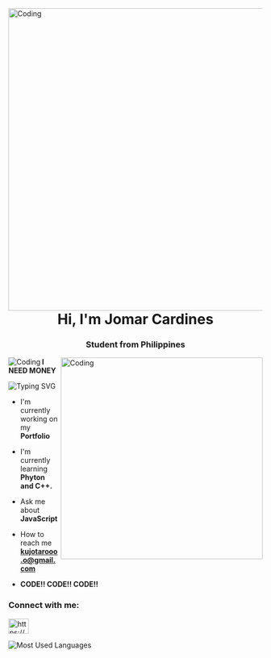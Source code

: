 <img align ="right" alt="Coding" width="600" src="main-qimg-eae18a1695273082d5e532ed2358365a (1).gif">



<h1 align="center">Hi, I'm Jomar Cardines</h1>
<h3 align="center">Student from Philippines</h3>



<img align ="right" alt="Coding" width="400" src="https://camo.githubusercontent.com/ae162b7703495ca6adf9c48880d6688e2bf2d1ff33db192d6e6c10c69d23e655/68747470733a2f2f7468756d62732e6766796361742e636f6d2f436f6d706574656e74466172666c756e674265726765727069636172642d6d61782d316d622e676966">

<img align ="left" alt="Coding"  src="https://camo.githubusercontent.com/3e48fdcbb600beba97ef228b6293a6ededb6b5e96f65b9e20c1ed745ab93a896/68747470733a2f2f6b6f6d617265762e636f6d2f67687076632f3f757365726e616d653d64757562756475627575266c6162656c3d50726f66696c65253230766965777326636f6c6f723d306537356236267374796c653d666c6174">



**I NEED MONEY**

![Typing SVG](https://readme-typing-svg.demolab.com?font=Vcs+osd+mono&weight=900&duration=850&pause=850&color=359037&width=435&lines=IF+YOU+WANT+IT;WORK+FOR+IT)
- I'm currently working on my **Portfolio**

- I'm currently learning **Phyton and C++.**


- Ask me about **JavaScript**

- How to reach me **kujotarooo.o@gmail.com**

- **CODE!! CODE!! CODE!!**
<h3 align="left">Connect with me:</h3>
<p align="left">
<a href="https://www.facebook.com/profile.php?id=100080866297698" target="blank"><img align="center" src="https://raw.githubusercontent.com/rahuldkjain/github-profile-readme-generator/master/src/images/icons/Social/facebook.svg" alt="https://www.facebook.com/profile.php?id=100079721212245" height="30" width="40" /></a>
</p>

![Most Used Languages](https://github-readme-stats.vercel.app/api/top-langs?username=hanzzakino&show_icons=true&locale=en&layout=compact&theme=github_dark&count_private=true&hide_border=true&hide=html,css,scss)
